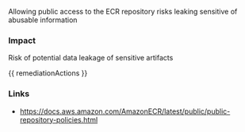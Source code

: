 
Allowing public access to the ECR repository risks leaking sensitive of abusable information

### Impact
Risk of potential data leakage of sensitive artifacts

<!-- DO NOT CHANGE -->
{{ remediationActions }}

### Links
- https://docs.aws.amazon.com/AmazonECR/latest/public/public-repository-policies.html


